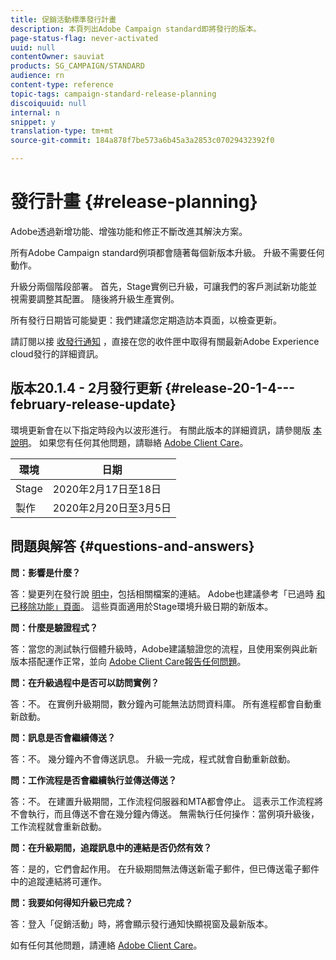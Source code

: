 ```yaml
---
title: 促銷活動標準發行計畫
description: 本頁列出Adobe Campaign standard即將發行的版本。
page-status-flag: never-activated
uuid: null
contentOwner: sauviat
products: SG_CAMPAIGN/STANDARD
audience: rn
content-type: reference
topic-tags: campaign-standard-release-planning
discoiquuid: null
internal: n
snippet: y
translation-type: tm+mt
source-git-commit: 184a878f7be573a6b45a3a2853c07029432392f0

---
```



# 發行計畫 {#release-planning}

Adobe透過新增功能、增強功能和修正不斷改進其解決方案。

所有Adobe Campaign standard例項都會隨著每個新版本升級。 升級不需要任何動作。

升級分兩個階段部署。 首先，Stage實例已升級，可讓我們的客戶測試新功能並視需要調整其配置。 隨後將升級生產實例。

所有發行日期皆可能變更：我們建議您定期造訪本頁面，以檢查更新。

請訂閱以接 [收發行通知](https://www.adobe.com/subscription/priority-product-update.html) ，直接在您的收件匣中取得有關最新Adobe Experience cloud發行的詳細資訊。

## 版本20.1.4 - 2月發行更新 {#release-20-1-4---february-release-update}

環境更新會在以下指定時段內以波形進行。 有關此版本的詳細資訊，請參閱版 [本說明](../../rn/using/release-notes.md)。 如果您有任何其他問題，請聯絡 [Adobe Client Care](https://support.neolane.net/webApp/extranetLogin)。

<table> 
 <thead> 
  <tr> 
   <th> 環境<br /> </th> 
   <th> 日期<br /> </th> 
  </tr> 
 </thead> 
 <tbody> 
  <tr> 
   <td> Stage<br /> </td> 
   <td> 2020年2月17日至18日<br /> </td> 
  </tr> 
  <tr> 
   <td> 製作<br /> </td> 
   <td> 2020年2月20日至3月5日<br /> </td> 
  </tr> 
 </tbody> 
</table>



## 問題與解答 {#questions-and-answers}

**問：影響是什麼？**

答：變更列在發行說 [明中](../../rn/using/release-notes.md)，包括相關檔案的連結。 Adobe也建議參考「已過時 [和已移除功能」頁面](https://helpx.adobe.com/campaign/kb/acs-deprecated-and-removed-features.html)。 這些頁面適用於Stage環境升級日期的新版本。

**問：什麼是驗證程式？**

答：當您的測試執行個體升級時，Adobe建議驗證您的流程，且使用案例與此新版本搭配運作正常，並向 [Adobe Client Care報告任何問題](https://support.neolane.net/webApp/extranetLogin)。

**問：在升級過程中是否可以訪問實例？**

答：不。 在實例升級期間，數分鐘內可能無法訪問資料庫。 所有進程都會自動重新啟動。

**問：訊息是否會繼續傳送？**

答：不。 幾分鐘內不會傳送訊息。 升級一完成，程式就會自動重新啟動。

**問：工作流程是否會繼續執行並傳送傳送？**

答：不。 在建置升級期間，工作流程伺服器和MTA都會停止。 這表示工作流程將不會執行，而且傳送不會在幾分鐘內傳送。 無需執行任何操作：當例項升級後，工作流程就會重新啟動。

**問：在升級期間，追蹤訊息中的連結是否仍然有效？**

答：是的，它們會起作用。 在升級期間無法傳送新電子郵件，但已傳送電子郵件中的追蹤連結將可運作。

**問：我要如何得知升級已完成？**

答：登入「促銷活動」時，將會顯示發行通知快顯視窗及最新版本。

如有任何其他問題，請連絡 [Adobe Client Care](https://support.neolane.net/webApp/extranetLogin)。